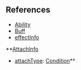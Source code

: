 ## References
  * [Ability](VanillaAbility.md)
  * [Buff](VanillaBuff.md)
  * [effectInfo](VanillaeffectInfo.md)

**[AttachInfo](VanillaAttachInfo.md)
  * [attachType](VanillaattachType.md): [Condition](Condition.md)**
